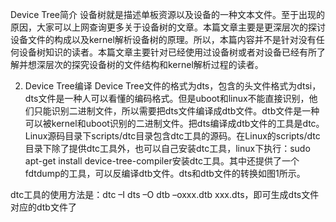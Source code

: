 Device Tree简介
设备树就是描述单板资源以及设备的一种文本文件。至于出现的原因，大家可以上网查询更多关于设备树的文章。本篇文章主要是更深层次的探讨设备文件的构成以及kernel解析设备树的原理。所以，本篇内容并不是针对没有任何设备树知识的读者。本篇文章主要针对已经使用过设备树或者对设备已经有所了解并想深层次的探究设备树的文件结构和kernel解析过程的读者。

2. Device Tree编译
Device Tree文件的格式为dts，包含的头文件格式为dtsi，dts文件是一种人可以看懂的编码格式。但是uboot和linux不能直接识别，他们只能识别二进制文件，所以需要把dts文件编译成dtb文件。dtb文件是一种可以被kernel和uboot识别的二进制文件。把dts编译成dtb文件的工具是dtc。Linux源码目录下scripts/dtc目录包含dtc工具的源码。在Linux的scripts/dtc目录下除了提供dtc工具外，也可以自己安装dtc工具，linux下执行：sudo apt-get install device-tree-compiler安装dtc工具。其中还提供了一个fdtdump的工具，可以反编译dtb文件。dts和dtb文件的转换如图1所示。

dtc工具的使用方法是：dtc –I dts –O dtb –oxxx.dtb xxx.dts，即可生成dts文件对应的dtb文件了